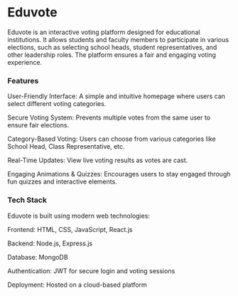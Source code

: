 <h1>Eduvote</h1>

Eduvote is an interactive voting platform designed for educational institutions. It allows students and faculty members to participate in various elections, such as selecting school heads, student representatives, and other leadership roles. The platform ensures a fair and engaging voting experience.

<h3>Features</h3>

User-Friendly Interface: A simple and intuitive homepage where users can select different voting categories.

Secure Voting System: Prevents multiple votes from the same user to ensure fair elections.

Category-Based Voting: Users can choose from various categories like School Head, Class Representative, etc.

Real-Time Updates: View live voting results as votes are cast.

Engaging Animations & Quizzes: Encourages users to stay engaged through fun quizzes and interactive elements.

<h3>Tech Stack</h3>

Eduvote is built using modern web technologies:

Frontend: HTML, CSS, JavaScript, React.js

Backend: Node.js, Express.js

Database: MongoDB

Authentication: JWT for secure login and voting sessions

Deployment: Hosted on a cloud-based platform
